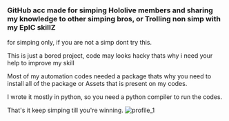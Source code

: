 ### GitHub acc made for simping Hololive members and sharing my knowledge to other simping bros, or Trolling non simp with my EpIC skillZ
for simping only, if you are not a simp dont try this.

This is just a bored project, code may looks hacky thats why i need your help to improve my skill

Most of my automation codes needed a package thats why you need to install all of the package or Assets that is present on my codes.

I wrote it mostly in python, so you need a python compiler to run the codes.

That's it keep simping till you're winning.
![profile_1](https://user-images.githubusercontent.com/79232562/108494963-c2b4d500-72da-11eb-96b2-e32cb90e3a96.png)

